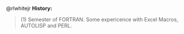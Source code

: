 @rlwhitejr
**History:**
>(1) Semester of FORTRAN.
>Some expericence with Excel Macros, AUTOLISP and PERL.
<!---
rlwhitejr/rlwhitejr is a ✨ special ✨ repository because its `README.md` (this file) appears on your GitHub profile.
You can click the Preview link to take a look at your changes.
--->
